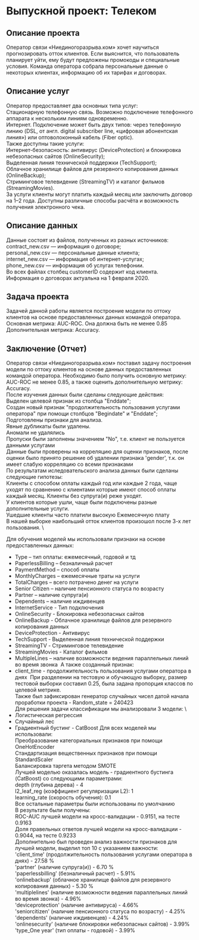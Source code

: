 # Выпускной проект: Телеком

## Описание проекта

Оператор связи «Ниединогоразрыва.ком» хочет научиться прогнозировать отток клиентов. Если выяснится, что пользователь планирует уйти, ему будут предложены промокоды и специальные условия. Команда оператора собрала персональные данные о некоторых клиентах, информацию об их тарифах и договорах.

## Описание услуг

Оператор предоставляет два основных типа услуг: \
Стационарную телефонную связь. Возможно подключение телефонного аппарата к нескольким линиям одновременно. \
Интернет. Подключение может быть двух типов: через телефонную линию (DSL, от англ. digital subscriber line, «цифровая абонентская линия») или оптоволоконный кабель (Fiber optic). \
Также доступны такие услуги: \
Интернет-безопасность: антивирус (DeviceProtection) и блокировка небезопасных сайтов (OnlineSecurity); \
Выделенная линия технической поддержки (TechSupport); \
Облачное хранилище файлов для резервного копирования данных (OnlineBackup); \
Стриминговое телевидение (StreamingTV) и каталог фильмов (StreamingMovies). \
За услуги клиенты могут платить каждый месяц или заключить договор на 1–2 года. Доступны различные способы расчёта и возможность получения электронного чека. 

## Описание данных

Данные состоят из файлов, полученных из разных источников: \
contract_new.csv — информация о договоре; \
personal_new.csv — персональные данные клиента; \
internet_new.csv — информация об интернет-услугах; \
phone_new.csv — информация об услугах телефонии. \
Во всех файлах столбец customerID содержит код клиента. \
Информация о договорах актуальна на 1 февраля 2020. 

## Задача проекта

Задачей данной работы является построение модели по оттоку клиентов на основе предоставленных данных командой оператора. \
Основная метрика: AUC-ROC. Она должна быть не менее 0.85 \
Дополнительная метрика: Accuracy.

## Заключение (Отчет)

Оператор связи «Ниединогоразрыва.ком» поставил задачу построения модели по оттоку клиентов на основе данных предоставленных командой оператора. Необходимо было получить основную метрику: AUC-ROC не менее 0.85, а также оценить дополнительную метрику: Accuracy. \
После изучения данных были сделаны следующие действия: \
Выделен целевой признак из столбца "Enddate"; \
Создан новый признак "продолжительность пользования услугами оператора" при помощи столбцов "Begindate" и "Enddate"; \
Подготовлены признаки для анализа. \
Явные дубликаты были удалены. \
Аномали не удалялись \
Пропуски были заполнены значением "No", т.е. клиент не пользуется данными услугами \
Данные были проверены на корреляцию для оценки признаков, после оценки было принято решение об удалении признака 'gender', т.к. он имеет слабую корреляцию со всеми признаками \
По результатам иследовательского анализа данных были сделаны следующие гипотезы: \
Клиенты с способом оплаты каждый год или каждые 2 года, чаще уходят по сравнению с клиентами которые имеют способ оплаты каждый месяц.
Клиенты без супруга(и) реже уходят. \
У клиентов которые ушли, чаще были подключены разные дополнительные услуги. \
Ушедшие клиенты часто платили высокую Ежемесячную плату \
В нашей выборке наибольший отток клиентов произошол после 3-х лет пользования. \

Для обучения моделей мы использовали признаки на основе предоставленных данных:
​
* Type – тип оплаты: ежемесячный, годовой и тд
* PaperlessBilling – безналичный расчет 
* PaymentMethod – способ оплаты 
* MonthlyCharges – ежемесячные траты на услуги 
* TotalCharges – всего потрачено денег на услуги 
* Senior Citizen – наличие пенсионного статуса по возрасту 
* Partner – наличие супруга(и) 
* Dependents – наличие иждивенцев 
* InternetService - Тип подключения 
* OnlineSecurity - Блокировка небезопасных сайтов
* OnlineBackup - Облачное хранилище файлов для резервного копирования данных
* DeviceProtection  - Антивирус
* TechSupport - Выделенная линия технической поддержки
* StreamingTV - Стриминговое телевидение
* StreamingMovies - Каталог фильмов
* MultipleLines – наличие возможности ведения параллельных линий во время звонка
​
А также созданный признак:
​
* client_time - продолжительность пользования услугами оператора в днях
​
При разделении на тестовую и обучающую выборку, размер тестовой выборки составил 0.25, была задана пропорция классов по целевой метрике. \
Также был зафиксирован генератор случайных чисел датой начала проработки проекта - Random_state = 240423 \
Для решения задачи классификации мы анализровали 3 модели: \
* Логистическая регрессия
* Cлучайный лес
* Градиентный бустинг - CatBoost
Для всех моделей мы использовали: \
Преобразование категориальных признаков при помощи OneHotEncoder \
Cтандартизация вещественных признаков при помощи StandardScaler \
Балансировка таргета методом SMOTE \
Лучшей моделью оказалась модель - градиентного бустинга (CatBoost) со следующими параметрами: \
depth (глубина дерева) - 4 \
l2_leaf_reg (коэффициент регуляризации L2): 1 \
learning_rate (скорость обучения): 0.1 \
Все остальные параметры были использованы по умолчанию \
В результате были получены: \
ROC-AUC лучшей модели на кросс-валидации - 0.9151, на тесте 0.9163 \
Доля правельных ответов лучшей модели на кросс-валидации - 0.9044, на тесте 0.9233 \
Дополнительно был проведен анализ важности признаков для лучшей модели, выделил топ 10 с указанием важности: \
'client_time' (продолжительность пользования услугами оператора в днях) - 27.58 % \
'partner' (наличие супруга(и)) - 6.70 % \
'paperlessbilling' (безналичный расчет) - 5.91% \
'onlinebackup' (облачное хранилище файлов для резервного копирования данных) - 5.30 % \
'multiplelines' (наличие возможности ведения параллельных линий во время звонка) - 4.96% \
'deviceprotection' (наличие антивируса) - 4.66% \
'seniorcitizen' (наличие пенсионного статуса по возрасту) - 4.25% \
'dependents' (наличие иждивенцев) - 4.24% \
'onlinesecurity' (наличие блокировки небезопасных сайтов) - 3.99% \
'type_One year' (тип оплаты - годовой) - 3.99% 